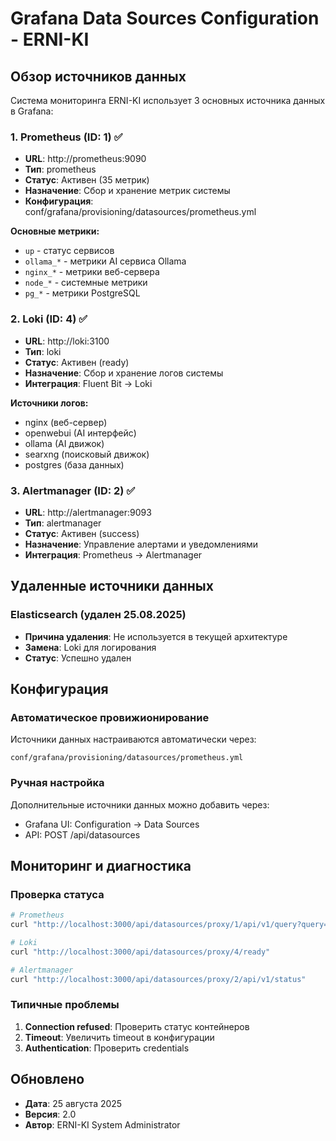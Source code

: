 # Grafana Data Sources Configuration - ERNI-KI

## Обзор источников данных

Система мониторинга ERNI-KI использует 3 основных источника данных в Grafana:

### 1. Prometheus (ID: 1) ✅

- **URL**: http://prometheus:9090
- **Тип**: prometheus
- **Статус**: Активен (35 метрик)
- **Назначение**: Сбор и хранение метрик системы
- **Конфигурация**: conf/grafana/provisioning/datasources/prometheus.yml

**Основные метрики:**

- `up` - статус сервисов
- `ollama_*` - метрики AI сервиса Ollama
- `nginx_*` - метрики веб-сервера
- `node_*` - системные метрики
- `pg_*` - метрики PostgreSQL

### 2. Loki (ID: 4) ✅

- **URL**: http://loki:3100
- **Тип**: loki
- **Статус**: Активен (ready)
- **Назначение**: Сбор и хранение логов системы
- **Интеграция**: Fluent Bit → Loki

**Источники логов:**

- nginx (веб-сервер)
- openwebui (AI интерфейс)
- ollama (AI движок)
- searxng (поисковый движок)
- postgres (база данных)

### 3. Alertmanager (ID: 2) ✅

- **URL**: http://alertmanager:9093
- **Тип**: alertmanager
- **Статус**: Активен (success)
- **Назначение**: Управление алертами и уведомлениями
- **Интеграция**: Prometheus → Alertmanager

## Удаленные источники данных

### Elasticsearch (удален 25.08.2025)

- **Причина удаления**: Не используется в текущей архитектуре
- **Замена**: Loki для логирования
- **Статус**: Успешно удален

## Конфигурация

### Автоматическое провижионирование

Источники данных настраиваются автоматически через:

```
conf/grafana/provisioning/datasources/prometheus.yml
```

### Ручная настройка

Дополнительные источники данных можно добавить через:

- Grafana UI: Configuration → Data Sources
- API: POST /api/datasources

## Мониторинг и диагностика

### Проверка статуса

```bash
# Prometheus
curl "http://localhost:3000/api/datasources/proxy/1/api/v1/query?query=up"

# Loki
curl "http://localhost:3000/api/datasources/proxy/4/ready"

# Alertmanager
curl "http://localhost:3000/api/datasources/proxy/2/api/v1/status"
```

### Типичные проблемы

1. **Connection refused**: Проверить статус контейнеров
2. **Timeout**: Увеличить timeout в конфигурации
3. **Authentication**: Проверить credentials

## Обновлено

- **Дата**: 25 августа 2025
- **Версия**: 2.0
- **Автор**: ERNI-KI System Administrator
